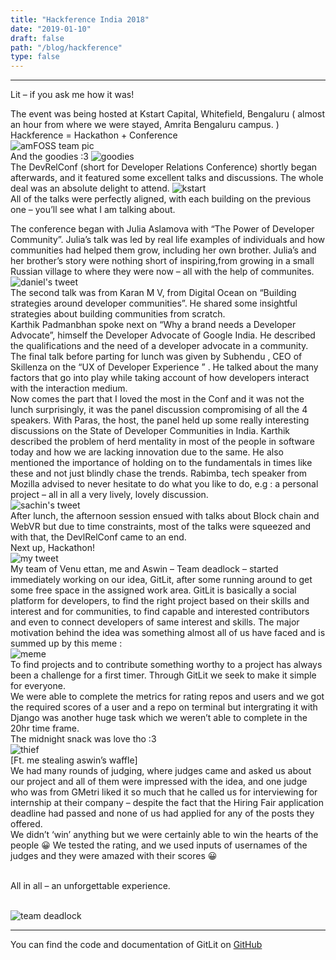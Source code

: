 ```yaml
---
title: "Hackference India 2018"
date: "2019-01-10"
draft: false
path: "/blog/hackference"
type: false
---
```


***

Lit – if you ask me how it was! <br> 

The event was being hosted at Kstart Capital, Whitefield, Bengaluru ( almost an hour from where we were stayed,  Amrita Bengaluru campus. ) <br>
Hackference  = Hackathon + Conference
<br>
<img src="https://lh3.googleusercontent.com/MbEZJ8HCVuP6pfhlY0ftphg_ppg8uM1cPr1uobZk3vvIPEZwJbl9IvsjTnqkvM0th6juNJQ9xRfCAUIcTf77VMEPbSFpbGWgVsHhtcO18FqlNMGLh0LB19KHXvd1D1id06EBRDadyTiOsGiL0nMyeS3IHpt0zu32v76i9Q9O0uVitObMFilnuAFMMSE1hdDO18-rAcTKkImV-fEDiMZHnjYaeToQVYCmxzYj2f_Yp2d0jlreVzZfYVRH1Ta8PslEEqhmh8xCFieqzmTWYZe7V9YYEnKyyNS5Lm1I3ILKeuFFcPPB1tIidv_7wUekKK1GDFIm0BTzu3PNJvmaj3CWrrJ8VNhbR2M3TIbpKmLxcteLNHZYrIoLkhE8iSjHZOVQrA-wErxT2gTUtOAeO5LkNxVbUmDrBzwcdhVil0dwu-_lb6UU9-2fwDHm2wYoOQu1Wq17rdNxvlkRveTThNs8Bn2x2lzYsqBbDx9pKHWZckOLxpFUAS9yNEhmKD_y5yfbWXfvAGbAc1g1N3TlTw4a8PlADcb5klyr3_ZRskkcYlRPG9CcyOEIIvsX8Le0jx_EcPJEbf5usg9cIlphKnkP-gimbu03R6Qyf8UnuXEP64SnPal4fHdlmrK9R2VjHvA-QqX3PIfJ90U6Tbyu52cK8fX7xX4YaQ9TQYOSHcMOOhlq4ZOrsJ5JqDoK9VYzI2tOHYUx08STzgGUUkbWg2I8baiR=w633-h475-no" alt="amFOSS team pic">
<br>
And the goodies :3
<img src="https://lh3.googleusercontent.com/8TqhSVZYEAA-yzZJUvyBFikNbDYKbqwTc5hX1LfR30qDhjTwD3hqq7hfl81uIbqSQdczyxeFuEty375CSB_nth1kSQfLhorPBdlMJKaxDhlnZW3GlEGv8ksPxyJ0Zs4z4k_8ImLby34cSEkeLVo6kzPyV4fjeeJLxMUsG8L5yCLpE-M--WN_0oSB9hj77gvKqfyFNiUfgNGKPPuTEK5yAspeWFvxLw-Oll1ppsqDWiwJJgRFP4lHERI7cuT2m5-c6J_Mwc21Ay1Kd0tMOMc2wtDukOFupT8V9-kchrRn3_bUwn4Zvg4DXRat4oqoRxD105KxR3y3lfHDeCmPtmORWLiE4SCk_PlOxL3nD8WwqKSzFwQBezZbGPB9HlclibYQHGO-VXVlhtuGnxaEEazfuWYeBiBEZw0w6xEgfvYbQEHjZgpAbFPIFj-HOxflbwGzKUYZXCYHopPff1kUPJJo271BTMA0Xq8dQ7W7uw7YY59SZPJgZ3oNRNHt5agNEhpKCKdNldYPcNldVbRfob8moz3pKHWED9tyN550jZcCgBTmOFQNY-phSyFe9ptaHNT8uhLw5aUntswFw7EWV7YW0kD9kFPa_HXege9Ht4TBMDsLs3ZhMDev8GmLOgHrhEF7JJHaKil7qRZudnkFHA4H51EV0WT494x7cBoM-5t-aIwG81NWUFlIDkN5wqRKcD1I3q9Dgkzq8BnGw4cVQTdftOCy=w475-h633-no" alt="goodies">
<br>
The DevRelConf (short for Developer Relations Conference) shortly began afterwards, and it featured some excellent talks and discussions. The whole deal was an absolute delight to attend.
<img src="https://lh3.googleusercontent.com/6CL5jzbCpwTRmCtZiSLXEmwixS3R6JZAc5dJCJ2ZM01BkwvsPfvkZx4_usMhalzb0l3xTnFc4vTWpfxCXP4Ysj1jWK85uDV7da8o94U2TYE4Aezc_zajQQlghwBlv2I1cogHV4xfaocSnyuQeK3fAp8hpkoM1rcIqAlRMiHXDNRgvHhGf339AriNnVIHVqORoZ4Qb-3E5J4YzJaFkCgk-pQbl4ytnMKhxFg6Krm7CM4R79xXgiG8FDCzizc6xWvMEfr6bc-IguMpPaZFCZDi8GrxnNFRDinHvKFjMj09Ap7zaWqqQG2xS1SsHAbVewFdg2klxu-wBFy0GhUscJbUd19HYN14tv0sM8X9d5Kat2pszR_tmV5cl2N26KeEfRP_ctgk09F_Cs06EYY4yE2G16pjEPIWQxvsd4Q2jkUpuLZviPbnjL-iuwcwvPaezazUBgJgc94f6u-EUKlo166bk3dHoP2bwtx-Jm5IAYXh4pkwwYX5e0eGcNeb2nT3mlqhERRfXGd_XiEAzHMZgeD8PZ2OJHzDkFX-lntoSPyhXfmwvYsi3lCqBJ0dWGTZMXblNk7ZGfYtvQu2XoSixwke3-LyPJReraZ4AwRnnRslTZtWBj2UgSIdhLBHJt8GnCy0lX10qXntCTcjcz3rD-2lqcn0OxA6Dk0gpFvDm11tEdF9fF7XXlpMmHKBITF2ZoTXQEybDYi9iL3IsD2IeGeJnzaB=w844-h633-no" alt="kstart"> 
<br>
All of the talks were perfectly aligned, with each building on the previous one – you’ll see what I am talking about. <br>

The conference began with Julia Aslamova with “The Power of Developer Community”. Julia’s talk was led by real life examples of individuals and how communities had helped them grow, including her own brother. Julia’s and her brother’s story were nothing short of inspiring,from growing in a small Russian village to where they were now – all with the help of communites. <br> 
<img src="https://lh3.googleusercontent.com/6-iOxc9AKOTB1Jsc6KjZkbKK5X50LJZUWk1amumskvFlSYwwbIrcupRG6RorV2RS95eKNpAWht1ann4h7wEvHZc_QkY-UjSkJYpai5Vvw9lbq8uPRhNgR4v0Gguz0Wne9sXWC8UKKssH5bCqpJ-QGNYDKXDdYQUtEqCJWU3SmjQJSKEHsxocdq_trVi51Vq2H4Ybm40j0tPe1B8MPJxZBMueSPR1fYQBfumS9EXIEThqn3RVqUnfSU0lMd55bBP2O4wQ2wjXsUkBgqp6yJZ0IfMwbM4KCYPg2XnBvM5AbwDkDmgHZLWovB1JhBEskbvWW7kHTeSJ2vl1T0XsvqwUuQRbHEmzTQ0tnpEAv-a6zX7hgIbL-kaFIiEEIDv1JAUmYeftYIlTSRSszxGXzF0KmmwvIl0FAp1cnb8w3Ym150DHxbnVJAnDe94YIMbe3QYbY3Dx6kJ4myaWc6FNQsSH7m8dOwpZr_w3XTh-dxAm0jJe0dVjMY_RnW0cdzizzdDUXTxb5FFpiS7Wqyjjwptc1RYUlAfq7esqfeUMSQH6XUTEnIo6j1_4yZX1XOQZ_3iZrvGa5Zcfe5mVneXCUOQXtHakpK1SW_HzenZk2YMtfLjgBZfXpfcMD3uEJ7L9XwE-qKWdVk2wIpVc2tK9_wWJMP0icwKxYPBF_cWFwbBNNoKHbxj-hDKTsoS63YpL4KzyFgqWbUPKoadFus_4nkjiscyi=w619-h232-no" alt="daniel's tweet">
<br>
The second talk was from Karan M V, from Digital Ocean on “Building strategies around developer communities”. He shared some insightful strategies about building communities from scratch.
<br>
Karthik Padmanbhan spoke next on “Why a brand needs a Developer Advocate”, himself the Developer Advocate of Google India. He described the qualifications and the need of a developer advocate in a community.
<br>
The final talk before parting for lunch was given by Subhendu , CEO of Skillenza on the “UX of Developer Experience ” . He talked about the many factors that go into play while taking account of how developers interact with the interaction medium.
<br>
Now comes the part that I loved the most in the Conf and it was not the lunch surprisingly, it was the panel discussion compromising of all the 4 speakers. With Paras, the host, the panel held up some really interesting discussions on the State of Developer Communities in India. Karthik described the problem of herd mentality in most of the people in software today and how we are lacking innovation due to the same. He also mentioned the importance of holding on to the fundamentals in times like these and not just blindly chase the trends. Rabimba, tech speaker from Mozilla advised to never hesitate to do what you like to do, e.g : a personal project – all in all a very lively, lovely discussion.<br>
<img src="https://lh3.googleusercontent.com/dcHtry54xkWY8NaH2xrX53TcPwU_oQrP01gUBgNtue_EZZISfXPa5IY2ebhrxZSBAXAx4CuMUWmrkNvw-SMtOpNvf5u5aV7G6n_ZlA2tapS-MYfzKYUtuBnyXs3EmCY6biqF0QPUVIMLkSx_YmDLGTdQk9hEon-3O87sN7GMPEDroLRPF6EA-e61f4k4_qwaZIo_2Qh2WajZFlU3_Bg7iMcFxVzRpdkESFmSJZ59_eW9-7WchbUM5rGCzMsdPJvkBfZvP5FMMeZKWiB03gUKsENvEpc47-xaocLz4YLd5ytF43Vu-eAlPTMMFcVeiAF8MykqgzSdCroYHrhwm1L3TC0pcoPzZpIU8Kw2pGg2KWzqj747vxSoSio-UD6vP4suhIl8tDEYHvo2whwwlxMxcEmqFqfNPNVioiedgoN1L9kwQhUmLYesfKugPhmuk6MhMW1QpOmGitOptGFlZKP_IjdrP4U-yJ2eVlQHW07R_LsvlvZs6LpR1d-ngsVCbT9nxgnYWpuwOzpabwWHKaAfYADR5IfWfoa4d_2lw_xNSh1kY7xgwR1uZwyruG0gKA1KMiRHsAhEMM6oQKdWWe6dSbhpL-KfQUHyMZjEV--0gKc5VrZ3T5_kLr_cvP7U3AiQAAPdEvWeq09iSMpBVNYQgS9qDs9iAG9Rsm69oErUD5E7qhbYBSPreBWSm_pF4v8rf8YCoKOvXlsftJk_rA6EfW51=w494-h604-no" alt="sachin's tweet">
<br>
After lunch, the afternoon session ensued with talks about Block chain and WebVR but due to time constraints, most of the talks were squeezed and with that, the DevlRelConf came to an end.
<br>
Next up, Hackathon! <br>
<img src="https://lh3.googleusercontent.com/qx6IgHB47-m0BHpV1VFdjI7c5rSlBmFXHO7zAKsnlIMg9xie8nPUMIqtaCnJcHA442G2g_XHQnhQSTtcAbwSPMO4Px3TRk9d-2J-uQcfKdqfVkoX1Mo9P66FR0A_jG7R6sX1VPurN2KwZ_tTWSIfrvaTrSe-Hp88ixvXpZHebr2gBwBGbl8uu-VNb6nqgwRqqEcO51u5kzWnb1avHMZifrgsGObNjuCBiIbA-KMNvbeL6QwiVZP27H_iLAAAHqZSI2DGCya5JvGoY2nU7ltQKi4VcuyA2hTK8kqOqtOSFwLEawocIdITm6VhCj5b9RRl0JM4zyAYVRdMbkt-EkIVO2P8GgHLVVf3laQYjoZ-RWkfoRSalGMcL2dMaDAwIFEDOirFy8_EORHp6NBTaJQrcwIwO8bjdogjcFVaDBpGqxhW0Jc8Q7RpUpwIbbDDdhB1JTUitn7bFkXK_KkmRvDcsWQU84ferpSeHi9saKup_ZDMndwVU9T84vHW7_ZEkpdteB5ABXRl2jWnCrOk4FdKHKbGjml7WraLaw-7Sa_Asn-bo-bpzT759zs4LRQq24BB4emfCEGIrXBadLTBaMB0Z4c6KNTCwbZ83TneeKY1-0_0gq2x_YVxYNfKlkVh4uCLBUTlkMspo3FfF3EKWoMRvGJjG4QCB5BgHxgUd2rnH97W29bFVntk1ks7M4ZvGody-CeB_1I8gAMLNVeu1IdXT0q1=w406-h543-no" alt="my tweet">
<br>
My team of Venu ettan, me and Aswin – Team deadlock – started immediately working on our idea, GitLit, after some running around to get some free space in the assigned work area. GitLit is basically a social platform for developers, to find the right project based on their skills and interest and for communities, to find capable and interested contributors and even to connect developers of same interest and skills. The major motivation behind the idea was something almost all of us have faced and is summed up by this meme : <br>
<img src="https://lh3.googleusercontent.com/_YzmLB8bYXxRL8tn4rr6yHsn04f9UA9zgny-LosH8rz_6PloLaMyn0EY-HLzstDMlzqU8QUC3UeLyIyadYnnbkxexvEFUlwDqxGuOSK1E-QNL4EydVziZf1jUrxYKzsxu_SMahaDYykI90wFpldz3fjyNb5bQqX4wYt-4Q0foTqe0zlF9WnycwdrlQ9pT3VVUwptybIqCBJWWw88MAcizTRrah71QJGLQ5jKI-cwiHOaZkno11GoPiMiFkfLbDpMXBrsRRItzylXIw43i49qUUf6eAGA7VwjtF0dUaN8Fls9zDMay2C5FYW08AKfJm7QBqFL08GRXNC5rdIHEvel36rQN8KbkAfNYIDw1GTmcm8KeH6btVVRDTahr8aRnAr9TSwOhy0kMLXF0w_yO8Upwj_tYxNUDgWKJNSJ27LP3obD9cFp1cA-Z-XtxChID71rvBRIJk_SwulW29zouaROcUMxYySGTAtEm-noQ24ohr_yFVICL1hbn-ecQaBv6vSlcut7s6g6ChsBbl-aj4GPHxVdWYolHnaYOK2mMehUGf4IOAw9fdqWRuuE3WrA9984HOaib_wLLl6or9b5bHMA9yrWpA4NH902iaRhF961dlCiqtvCUiz1VUu7bxNhcMA_7RwHqK5IVHmoJdvvYuqGSVnUCfXYUTCRrSvCLKUbYs23p05sVbaq25Z2SgcHg47xdYpJgLpHnru2dR9MDjgmRqMQ=w461-h507-no" alt="meme">
<br>
To find projects and to contribute something worthy to a project has always been a challenge for a first timer. Through GitLit we seek to make it simple for everyone.
<br>
We were able to complete the metrics for rating repos and users and we got the required scores of a user and a repo on terminal but intergrating it with Django was another huge task which we weren’t able to complete in the 20hr time frame.
<br>
The midnight snack was love tho :3
<br>
<img src="https://lh3.googleusercontent.com/diUH53c3BV6jw_1rUyfavSrzfZ5FTdOBMqifuGhGXEAKBD3I4U8e-rASRY0PnHpHhiADo8rPs18F-J6jxawCFFRfGSzSQN7EpzZUFcniVLhKD2IKWQ4xgUiY2ONCPfoYRB142-R9iwDE6iGlp5wEEsQ1QsWJdWvJmBtUtAZx0a8bkWU49AEKvOupmXVk8RBlupWJMg2lfy67nH-LmcIhNZOi-KefA2LB3g__oJNmkhABsWPYQWNXbQEatt0IrsNVkZYHUMj31SBsps4IwFe5BeRD34tbVVlckNvxtDkhwvWOELCdzMFdieyHaasdkQR5rRAB-9byKLcy6NfcDm4dp4UFirftbelzLr-AXhsAymadeey5LcAM0SxQ4zMcLx0o0wSuZR4YJtWVNM9a93YXzc6VI-Ccz0d4ig92gJyrbeY1CEsEfgL9brMh6UqZRoOfWmOIDW3yEepjLZOEsdLyxpu5tZjrpsi8lhf4CpEj-J29Um2W350Q4A0IeOd1gB55wiITHeXwPS_7KkcAxS6yrkmPzBen-EfdSJNbQRJJsOMGD6uGj8D_lcb-JZjjgee-Qr-WmFljreyzI_hFEQIgBgvhc75OUW2vsZeH4mmjqLwLtgzn4DRFamkj0pdiqJQR_mH43HWhcBNl7kBbhbVDsJ4xzSK1tD7O1OkhXfReDLg0y_9GZzQCpWryEmmCfAUBCMYzUUoo3oUrlrFt8b0NhHww=w472-h629-no" alt="thief"> 
<br>
[Ft. me stealing aswin’s waffle]
<br>
We had many rounds of judging, where judges came and asked us about our project and all of them were impressed with the idea, and one judge who was from GMetri  liked it so much that he called us for interviewing for internship at their company – despite the fact that the Hiring Fair application deadline had passed and none of us had applied for any of the posts they offered.
<br>
We didn’t ‘win’ anything but we were certainly able to win the hearts of the people 😀 We tested the rating, and we used inputs of usernames of the judges and they were amazed with their scores 😀
<br> <br>
 
All in all – an unforgettable experience.

<br>
<img src="https://lh3.googleusercontent.com/Ifmf7C3-mh1COii3757J_lLU7Upj9KB2TxBJyC1bVdwLceOil06bvhD6MnWoZzH2V7X6XojvTC8PiG0ensIhjTYVVFqOV4KWYfvUOco5zmgHbvrlz_gjX-SeHhjmpRpLUAaPdS5eaBQSyDGHoCPkeXyY-ocfui8eM0_DNMxoI5U2Oqj1FHTgsCetoRbATkasI3CUaT2ntXK3llMmqsB4ZKMpVLbkDbE4xYHnnwKKBm87PHSJgo6wdzQJoe5Wmmnf0W28386AJ-dpINKvSzLrfMFTCgcCNVIB1RvzkNp8zmfTs3SJmB70u8gYzdIh9WC4mZ124mNnRmkQ9YbzjDZBUBhO77Z0M6o6q5NHbW0hriOXL3CU1uXD1PAvLM7b64YMmoGrXGIXDLgqpvM4NzIO-SMNp1gPKtHDF5p1wDmlGE57rEBSwmmmjb57TKNw9heiVqT4qEneuvmDzLUiu5aQ3VbKYNjhakyiUDTe7Ef_iKeoGdJNzw6GFjiVMeLkuRWrPW-Va33zaUXUVsnF9KQEZtAu0K1B3mme4kpoIwHAqnTQgqNCyfkDdXPS_7mnzB3DYewS9idsXuJeu5gj5pTnwEXOZ1VDCj1JFM5z-4TSzeb4bWFsP5bI7NDeAVGmNZJwTeX59pF0FkTRRbD-AhI6-3xuaH6g7wFJi-iu8zoMBZXAZGpbI1pdbhscshHUBXSlv5p-Vi3o6A77d3qhNO8R3Jpy2Q=w435-h633-no" alt="team deadlock">
<br>

***

You can find the code and documentation of GitLit on [GitHub](http://github.com/amfoss/gitlit)
